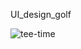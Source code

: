 UI_design_golf

![tee-time](https://user-images.githubusercontent.com/46787494/109509914-689cd800-7a6f-11eb-893f-babfafee4d9c.png)


